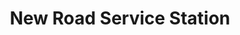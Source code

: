 ---
title: "New Road Service Station"
url: /codford-st-mary/new-road-service-station/
shop: car repair
---